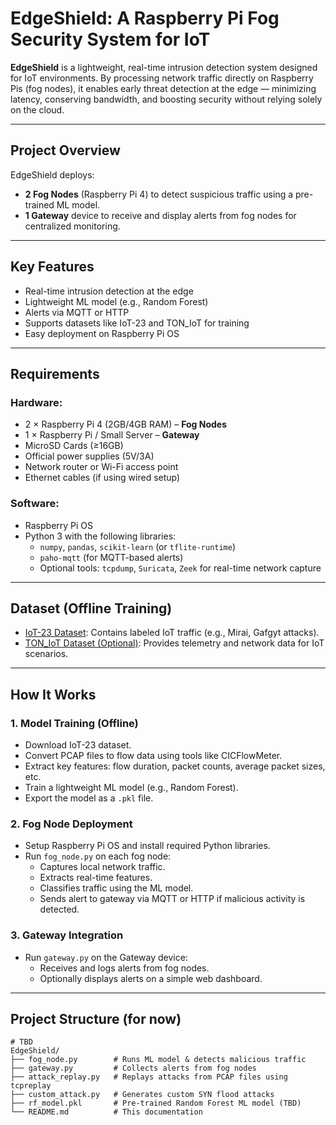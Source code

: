 # EdgeShield: A Raspberry Pi Fog Security System for IoT

**EdgeShield** is a lightweight, real-time intrusion detection system designed for IoT environments. By processing network traffic directly on Raspberry Pis (fog nodes), it enables early threat detection at the edge — minimizing latency, conserving bandwidth, and boosting security without relying solely on the cloud.

---

## Project Overview
EdgeShield deploys:
- **2 Fog Nodes** (Raspberry Pi 4) to detect suspicious traffic using a pre-trained ML model.
- **1 Gateway** device to receive and display alerts from fog nodes for centralized monitoring.

---

## Key Features
- Real-time intrusion detection at the edge
- Lightweight ML model (e.g., Random Forest)
- Alerts via MQTT or HTTP
- Supports datasets like IoT-23 and TON_IoT for training
- Easy deployment on Raspberry Pi OS

---

## Requirements

### Hardware:
- 2 × Raspberry Pi 4 (2GB/4GB RAM) – **Fog Nodes**
- 1 × Raspberry Pi / Small Server – **Gateway**
- MicroSD Cards (≥16GB)
- Official power supplies (5V/3A)
- Network router or Wi-Fi access point
- Ethernet cables (if using wired setup)

### Software:
- Raspberry Pi OS
- Python 3 with the following libraries:
  - `numpy`, `pandas`, `scikit-learn` (or `tflite-runtime`)
  - `paho-mqtt` (for MQTT-based alerts)
  - Optional tools: `tcpdump`, `Suricata`, `Zeek` for real-time network capture

---

##  Dataset (Offline Training)
- [IoT-23 Dataset](https://www.stratosphereips.org/datasets-iot23): Contains labeled IoT traffic (e.g., Mirai, Gafgyt attacks).
- [TON_IoT Dataset (Optional)](https://research.unsw.edu.au/projects/toniot-datasets): Provides telemetry and network data for IoT scenarios.

---

## How It Works

### 1. Model Training (Offline)
- Download IoT-23 dataset.
- Convert PCAP files to flow data using tools like CICFlowMeter.
- Extract key features: flow duration, packet counts, average packet sizes, etc.
- Train a lightweight ML model (e.g., Random Forest).
- Export the model as a `.pkl` file.

### 2. Fog Node Deployment
- Setup Raspberry Pi OS and install required Python libraries.
- Run `fog_node.py` on each fog node:
  - Captures local network traffic.
  - Extracts real-time features.
  - Classifies traffic using the ML model.
  - Sends alert to gateway via MQTT or HTTP if malicious activity is detected.

### 3. Gateway Integration
- Run `gateway.py` on the Gateway device:
  - Receives and logs alerts from fog nodes.
  - Optionally displays alerts on a simple web dashboard.

---

## Project Structure (for now)

```
# TBD
EdgeShield/
├── fog_node.py        # Runs ML model & detects malicious traffic
├── gateway.py         # Collects alerts from fog nodes
├── attack_replay.py   # Replays attacks from PCAP files using tcpreplay
├── custom_attack.py   # Generates custom SYN flood attacks 
├── rf_model.pkl       # Pre-trained Random Forest ML model (TBD)
└── README.md          # This documentation
```



